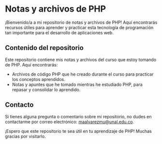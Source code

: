 # Notas y archivos de PHP

¡Bienvenido/a a mi repositorio de notas y archivos de PHP! Aquí encontrarás recursos útiles para aprender y practicar esta tecnología de programación tan importante para el desarrollo de aplicaciones web.

## Contenido del repositorio

Este repositorio contiene mis notas y archivos del curso que estoy tomando de PHP. Aquí encontrarás:

- Archivos de código PHP que he creado durante el curso para practicar los conceptos aprendidos.
- Notas y apuntes que he tomado mientras he estudiado PHP, para repasar y consolidar lo aprendido.

## Contacto

Si tienes alguna pregunta o comentario sobre mi repositorio, no dudes en contactarme por correo electrónico: [maalvarezmu@unal.edu.co](mailto:maalvarezmu@unal.edu.co).

¡Espero que este repositorio te sea útil en tu aprendizaje de PHP! Muchas gracias por visitarlo.
